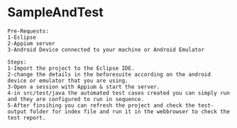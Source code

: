 # SampleAndTest
	Pre-Requests:
	1-Eclipse
	2-Appium server
	3-Android Device connected to your machine or Android Emulator
	
	Steps:
	1-Import the project to the Eclipse IDE.
	2-change the details in the beforesuite according on the android device or emulator that you are using.
	3-Open a session with Appium & start the server. 
	4-in src/test/java the automated test cases created you can simply run and they are configured to run in sequence.
	5-After finsihing you can refresh the project and check the test-output folder for index file and run it in the webbrowser to check the test report.
